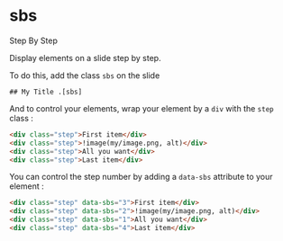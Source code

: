 # sbs

Step By Step

Display elements on a slide step by step.

To do this, add the class `sbs` on the slide

```sdf
## My Title .[sbs]
```

And to control your elements, wrap your element by a `div` with the `step` class :

```html
<div class="step">First item</div>
<div class="step">!image(my/image.png, alt)</div>
<div class="step">All you want</div>
<div class="step">Last item</div>
```

You can control the step number by adding a `data-sbs` attribute to your element :

```html
<div class="step" data-sbs="3">First item</div>
<div class="step" data-sbs="2">!image(my/image.png, alt)</div>
<div class="step" data-sbs="1">All you want</div>
<div class="step" data-sbs="4">Last item</div>
```